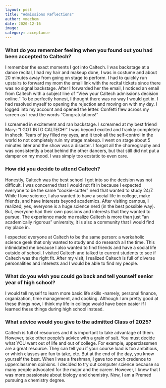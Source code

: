 ```yaml
---
layout: post
title: "Admissions Reflections"
author: vmechem
date: 2020-12-16
image: 
category: acceptance
---
```

### What do you remember feeling when you found out you had been accepted to Caltech?

I remember the exact moments I got into Caltech. I was backstage at a dance recital, I had my hair and makeup done, I was in costume and about 20 minutes away from going on stage to perform. I had to quickly run upstairs to forward my mom the email link with the recital tickets since there was no signal backstage. After I forwarded her the email, I noticed an email from Caltech with a subject line of “View your Caltech admissions decision online.” To be perfectly honest, I thought there was no way I would get in. I had resolved myself to opening the rejection and moving on with my day. I logged into my account and opened the letter. Confetti flew across my screen as I read the words “Congratulations!”

I screamed in excitement and ran backstage. I screamed at my best friend Mary: “I GOT INTO CALTECH!” I was beyond excited and frankly completely in shock. Tears of joy filled my eyes, and it took all the self-control in the world to not completely ruin my stage makeup. I went on stage about 5 minutes later and the show was a disaster. I forgot all the choreography and was consistently a beat behind the other dancers, but that still did not put a damper on my mood. I was simply too ecstatic to even care.

### How did you decide to attend Caltech?

Honestly, Caltech was the best school I got into so the decision was not difficult. I was concerned that I would not fit in because I expected everyone to be the same “cookie-cutter” nerd that wanted to study 24/7. While I love science, I also wanted to have a social life in college, make friends, and have interests beyond academics. After visiting campus, I realized, yes, everyone is a huge science nerd (in the best possible way). But, everyone had their own passions and interests that they wanted to pursue. The experience made me realize Caltech is more than just “an academically rigorous” university, it is also a community that I would find my place in.

I expected everyone at Caltech to be the same person: a workaholic science geek that only wanted to study and do research all the time. This intimidated me because I also wanted to find friends and have a social life outside of school. I visited Caltech and talked to current students to see if Caltech was the right fit. After my visit, I realized Caltech is full of diverse personalities and interests and I would be able to find my people.

### What do you wish you could go back and tell yourself senior year of high school?

I would tell myself to learn more basic life skills -namely, personal finance, organization, time management, and cooking. Although I am pretty good at these things now, I think my life in college would have been easier if I learned these things during high school instead.

### What advice would you give to the admitted Class of 2025?

Caltech is full of resources and it is important to take advantage of them. However, take other people’s advice with a grain of salt. You must decide what YOU want out of life and out of college. For example, upperclassmen are a great resource. They can tell you if your course load is too ambitious, or which classes are fun to take, etc. But at the end of the day, you know yourself the best. When I was a freshman, I gave too much credence to upperclassmen opinions. I decided to try out computer science because so many people advocated for the major and the career. However, I knew that I was more passionate about biology and chemistry. Now, I am a Premed pursuing a chemistry degree.
